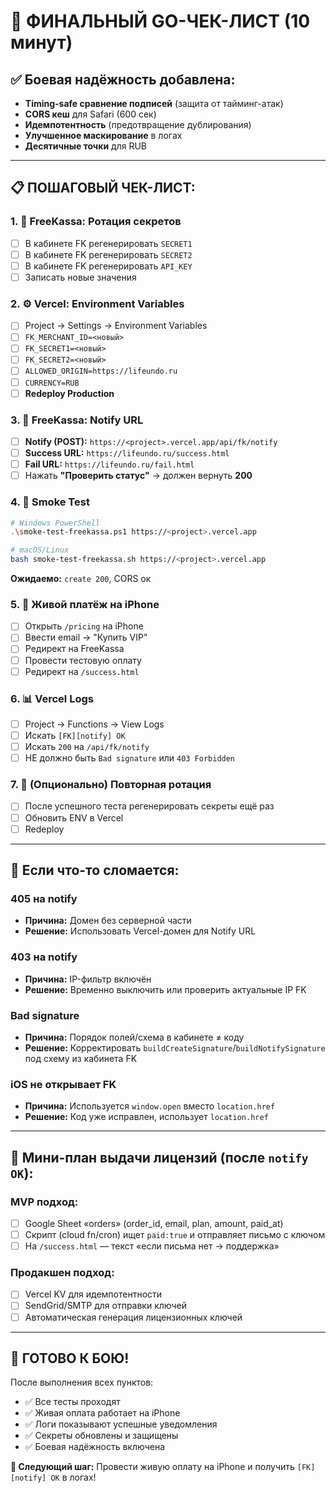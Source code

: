 # 🚀 ФИНАЛЬНЫЙ GO-ЧЕК-ЛИСТ (10 минут)

## ✅ Боевая надёжность добавлена:
- **Timing-safe сравнение подписей** (защита от тайминг-атак)
- **CORS кеш** для Safari (600 сек)
- **Идемпотентность** (предотвращение дублирования)
- **Улучшенное маскирование** в логах
- **Десятичные точки** для RUB

---

## 📋 ПОШАГОВЫЙ ЧЕК-ЛИСТ:

### 1. 🔐 FreeKassa: Ротация секретов
- [ ] В кабинете FK регенерировать `SECRET1`
- [ ] В кабинете FK регенерировать `SECRET2` 
- [ ] В кабинете FK регенерировать `API_KEY`
- [ ] Записать новые значения

### 2. ⚙️ Vercel: Environment Variables
- [ ] Project → Settings → Environment Variables
- [ ] `FK_MERCHANT_ID=<новый>`
- [ ] `FK_SECRET1=<новый>`
- [ ] `FK_SECRET2=<новый>`
- [ ] `ALLOWED_ORIGIN=https://lifeundo.ru`
- [ ] `CURRENCY=RUB`
- [ ] **Redeploy Production**

### 3. 🔗 FreeKassa: Notify URL
- [ ] **Notify (POST):** `https://<project>.vercel.app/api/fk/notify`
- [ ] **Success URL:** `https://lifeundo.ru/success.html`
- [ ] **Fail URL:** `https://lifeundo.ru/fail.html`
- [ ] Нажать **"Проверить статус"** → должен вернуть **200**

### 4. 🧪 Smoke Test
```bash
# Windows PowerShell
.\smoke-test-freekassa.ps1 https://<project>.vercel.app

# macOS/Linux
bash smoke-test-freekassa.sh https://<project>.vercel.app
```
**Ожидаемо:** `create 200`, CORS ок

### 5. 📱 Живой платёж на iPhone
- [ ] Открыть `/pricing` на iPhone
- [ ] Ввести email → "Купить VIP"
- [ ] Редирект на FreeKassa
- [ ] Провести тестовую оплату
- [ ] Редирект на `/success.html`

### 6. 📊 Vercel Logs
- [ ] Project → Functions → View Logs
- [ ] Искать `[FK][notify] OK` 
- [ ] Искать `200` на `/api/fk/notify`
- [ ] НЕ должно быть `Bad signature` или `403 Forbidden`

### 7. 🔄 (Опционально) Повторная ротация
- [ ] После успешного теста регенерировать секреты ещё раз
- [ ] Обновить ENV в Vercel
- [ ] Redeploy

---

## 🐛 Если что-то сломается:

### 405 на notify
- **Причина:** Домен без серверной части
- **Решение:** Использовать Vercel-домен для Notify URL

### 403 на notify  
- **Причина:** IP-фильтр включён
- **Решение:** Временно выключить или проверить актуальные IP FK

### Bad signature
- **Причина:** Порядок полей/схема в кабинете ≠ коду
- **Решение:** Корректировать `buildCreateSignature`/`buildNotifySignature` под схему из кабинета FK

### iOS не открывает FK
- **Причина:** Используется `window.open` вместо `location.href`
- **Решение:** Код уже исправлен, использует `location.href`

---

## 📧 Мини-план выдачи лицензий (после `notify OK`):

### MVP подход:
- [ ] Google Sheet «orders» (order_id, email, plan, amount, paid_at)
- [ ] Скрипт (cloud fn/cron) ищет `paid:true` и отправляет письмо с ключом
- [ ] На `/success.html` — текст «если письма нет → поддержка»

### Продакшен подход:
- [ ] Vercel KV для идемпотентности
- [ ] SendGrid/SMTP для отправки ключей
- [ ] Автоматическая генерация лицензионных ключей

---

## 🎯 ГОТОВО К БОЮ!

После выполнения всех пунктов:
- ✅ Все тесты проходят
- ✅ Живая оплата работает на iPhone  
- ✅ Логи показывают успешные уведомления
- ✅ Секреты обновлены и защищены
- ✅ Боевая надёжность включена

**🚀 Следующий шаг:** Провести живую оплату на iPhone и получить `[FK][notify] OK` в логах!
